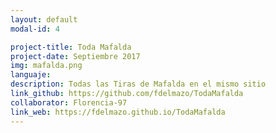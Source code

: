 ```yaml
---
layout: default
modal-id: 4

project-title: Toda Mafalda
project-date: Septiembre 2017
img: mafalda.png
languaje:
description: Todas las Tiras de Mafalda en el mismo sitio
link_github: https://github.com/fdelmazo/TodaMafalda
collaborator: Florencia-97
link_web: https://fdelmazo.github.io/TodaMafalda
---
```


